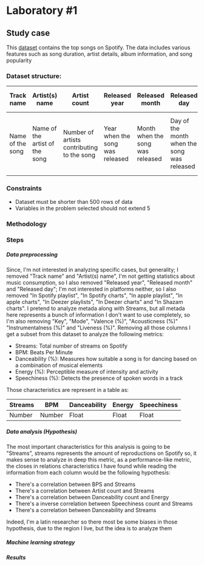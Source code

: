 # Laboratory #1

## Study case

This [dataset](https://www.kaggle.com/datasets/arnavvvvv/spotify-music/discussion) contains the top songs on Spotify. The data includes various features such as song duration, artist details, album information, and song popularity

### Dataset structure:

| Track name       | Artist(s) name                 | Artist count                               | Released year                   | Released month                   | Released day                                | In Spotify playlist                                 | In Spotify charts                               | Streams                            | In apple playlist                                       | In apple charts                                     | In Deezer playlists                                | In Deezer charts                               | In Shazam charts                               | BPM              | Key                                 | Mode                                                   | Danceability (%)                                                                       | Valence (%)                                                                     | Energy (%)                                    | Acousticness (%)                                                      | Instrumentalness (%)                     | Liveness (%)                          | Speechiness (%)                                 |
| ---------------- | ------------------------------ | ------------------------------------------ | ------------------------------- | -------------------------------- | ------------------------------------------- | --------------------------------------------------- | ----------------------------------------------- | ---------------------------------- | ------------------------------------------------------- | --------------------------------------------------- | -------------------------------------------------- | ---------------------------------------------- | ---------------------------------------------- | ---------------- | ----------------------------------- | ------------------------------------------------------ | -------------------------------------------------------------------------------------- | ------------------------------------------------------------------------------- | --------------------------------------------- | --------------------------------------------------------------------- | ---------------------------------------- | ------------------------------------- | ----------------------------------------------- |
| Name of the song | Name of the artist of the song | Number of artists contributing to the song | Year when the song was released | Month when the song was released | Day of the month when the song was released | Number of Spotify playlists the song is included in | Presence and rank of the song on Spotify charts | Total number of streams on Spotify | Number of Apple Music playlists the song is included in | Presence and rank of the song on Apple Music charts | Number of Deeser playlists the song is included in | Presence and rank of the song on Deezer charts | Presence and rank of the song on Shazam charts | Beats Per Minute | Chords scales (From major to minor) | Rhythmic relationship between long and short durations | Measures how suitable a song is for dancing based on a combination of musical elements | A measure from 0 to 100 describing the musical positiveness conveyed by a track | Perceptible measure of intensity and activity | A confidence measure from 0.0 to 1.0 of whether the track is acoustic | Predicts whether a track contains vocals | Refers directly to reverberation time | Detects the presence of spoken words in a track |

### Constraints

- Dataset must be shorter than 500 rows of data
- Variables in the problem selected should not extend 5

### Methodology

### Steps

##### Data preprocessing

Since, I'm not interested in analyzing specific cases, but generality; I removed "Track name" and "Artist(s) name", I'm not getting statistics about music consumption, so I also removed "Released year", "Released month" and "Released day"; I'm not interested in platforms neither, so I also removed "In Spotify playlist", "In Spotify charts", "In apple playlist", "In apple charts", "In Deezer playlists", "In Deezer charts" and "In Shazam charts". I pretend to analyze metada along with Streams, but all metada here represents a bunch of information I don't want to use completely, so I'm also removing "Key", "Mode", "Valence (%)", "Acousticness (%)" "Instrumentalness (%)" and "Liveness (%)". Removing all those columns I get a subset from this dataset to analyze the following metrics:

- Streams: Total number of streams on Spotify
- BPM: Beats Per Minute
- Danceability (%): Measures how suitable a song is for dancing based on a combination of musical elements
- Energy (%): Perceptible measure of intensity and activity
- Speechiness (%): Detects the presence of spoken words in a track

Those characteristics are represent in a table as:

| Streams | BPM    | Danceability | Energy | Speechiness |
| ------- | ------ | ------------ | ------ | ----------- |
| Number  | Number | Float        | Float  | Float       |

##### Data analysis (Hypothesis)

The most important characteristics for this analysis is going to be "Streams", streams represents the amount of reproductions on Spotify so, it makes sense to analyze in deep this metric, as a performance-like metric, the closes in relations characteristics I have found while reading the information from each column would be the following hypothesis:

- There's a correlation between BPS and Streams
- There's a correlation between Artist count and Streams
- There's a correlation between Danceability count and Energy
- There's a inverse correlation between Speechiness count and Streams
- There's a correlation between Danceability and Streams

Indeed, I'm a latin researcher so there most be some biases in those hypothesis, due to the region I live, but the idea is to analyze them

##### Machine learning strategy

##### Results
